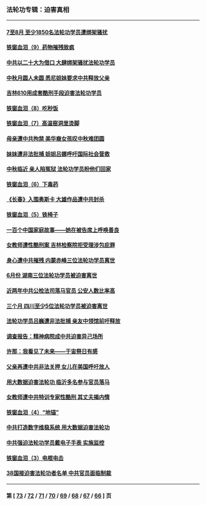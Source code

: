 ### 法轮功专辑：迫害真相
---
#### [7至8月 至少1850名法轮功学员遭绑架骚扰](../../pages/nf4379/n13824925.md?09190430) 
#### [铁窗血泪（9）药物摧残致疯](../../pages/nf4379/n13819243.md?09190430) 
#### [中共以二十大为借口 大肆绑架骚扰法轮功学员](../../pages/nf4379/n13819570.md?09190430) 
#### [中秋月圆人未圆 悉尼姐妹要求中共释放父亲](../../pages/nf4379/n13819642.md?09190430) 
#### [吉林610用成套酷刑手段迫害法轮功学员](../../pages/nf4379/n13814775.md?09190430) 
#### [铁窗血泪（8）吃秒饭](../../pages/nf4379/n13813761.md?09190430) 
#### [铁窗血泪（7）高温窑洞里烫脚](../../pages/nf4379/n13816073.md?09190430) 
#### [母亲遭中共拘禁 美华裔女孩叹中秋难团圆](../../pages/nf4379/n13815894.md?09190430) 
#### [妹妹遭非法批捕 姐姐吕娜呼吁国际社会营救](../../pages/nf4379/n13814832.md?09190430) 
#### [中秋临近 亲人陷冤狱 法轮功学员盼他们回家](../../pages/nf4379/n13814674.md?09190430) 
#### [铁窗血泪（6）下毒药](../../pages/nf4379/n13793192.md?09190430) 
#### [《长春》入围奥斯卡 大雄作品遭中共封杀](../../pages/nf4379/n13813594.md?09190430) 
#### [铁窗血泪（5）铁椅子](../../pages/nf4379/n13805871.md?09190430) 
#### [一百个中国家庭故事——她在被告席上呼唤善良](../../pages/nf4379/n13805472.md?09190430) 
#### [女教师遭性酷刑案 吉林检察院拒受理涉包庇罪](../../pages/nf4379/n13808837.md?09190430) 
#### [身心遭中共摧残 内蒙赤峰三位法轮功学员离世](../../pages/nf4379/n13808436.md?09190430) 
#### [6月份 湖南三位法轮功学员被迫害离世](../../pages/nf4379/n13807730.md?09190430) 
#### [近两年中共公检法司落马官员 公安人数比率高](../../pages/nf4379/n13807094.md?09190430) 
#### [三个月 四川至少5位法轮功学员被迫害离世](../../pages/nf4379/n13807221.md?09190430) 
#### [法轮功学员吕巍遭非法批捕 亲友中领馆前吁释放](../../pages/nf4379/n13806418.md?09190430) 
#### [调查报告：精神病院成中共迫害异己场所](../../pages/nf4379/n13806163.md?09190430) 
#### [许那：我看见了未来——于宙祭日有感](../../pages/nf4379/n13805469.md?09190430) 
#### [父亲再遭中共非法关押 女儿在美国呼吁放人](../../pages/nf4379/n13804643.md?09190430) 
#### [用大数据迫害法轮功 临沂多名参与官员落马](../../pages/nf4379/n13803374.md?09190430) 
#### [女教师遭中共特训专家性酷刑 其丈夫揭内情](../../pages/nf4379/n13802924.md?09190430) 
#### [铁窗血泪（4）“地锚”](../../pages/nf4379/n13801004.md?09190430) 
#### [中共打造数字维稳系统 用大数据迫害法轮功](../../pages/nf4379/n13799087.md?09190430) 
#### [中共强迫法轮功学员戴电子手表 实施监控](../../pages/nf4379/n13800403.md?09190430) 
#### [铁窗血泪（3）电棍电击](../../pages/nf4379/n13798789.md?09190430) 
#### [38国接迫害法轮功者名单 中共官员面临制裁](../../pages/nf4379/n13799696.md?09190430) 

---
#### 第 [ [73](./73.md?09190430) / [72](./72.md?09190430) / [71](./71.md?09190430) / [70](./70.md?09190430) / [69](./69.md?09190430) / [68](./68.md?09190430) / [67](./67.md?09190430) / [66](./66.md?09190430) ] 页
